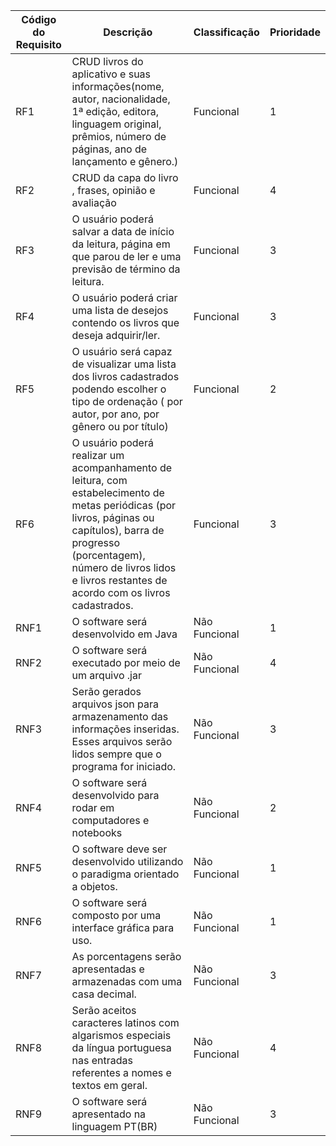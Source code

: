 | Código do Requisito | Descrição                                                                                                                                                                                                                                            | Classificação | Prioridade |
| ------------------- | ---------------------------------------------------------------------------------------------------------------------------------------------------------------------------------------------------------------------------------------------------- | ------------- | ---------- |
| RF1                 | CRUD livros do aplicativo e suas informações(nome, autor, nacionalidade, 1ª edição, editora, linguagem original, prêmios, número de páginas, ano de lançamento e gênero.)                                                                            | Funcional     | 1          |
| RF2                 | CRUD da capa do livro , frases, opinião e avaliação                                                                                                                                                                                                  | Funcional     | 4          |
| RF3                 | O usuário poderá salvar a data de início da leitura, página em que parou de ler e uma previsão de término da leitura.                                                                                                                                | Funcional     | 3          |
| RF4                 | O usuário poderá criar uma lista de desejos contendo os livros que deseja adquirir/ler.                                                                                                                                                              | Funcional     | 3          |
| RF5                 | O usuário será capaz de visualizar uma lista dos livros cadastrados podendo escolher o tipo de ordenação ( por autor, por ano, por gênero ou por título)                                                                                             | Funcional     | 2          |
| RF6                 | O usuário poderá realizar um acompanhamento de leitura, com estabelecimento de metas periódicas (por livros, páginas ou capítulos), barra de progresso (porcentagem), número de livros lidos e livros restantes de acordo com os livros cadastrados. | Funcional     | 3          |
| RNF1                | O software será desenvolvido em Java                                                                                                                                                                                                                 | Não Funcional | 1          |
| RNF2                | O software será executado por meio de um arquivo .jar                                                                                                                                                                                                | Não Funcional | 4          |
| RNF3                | Serão gerados arquivos json para armazenamento das informações inseridas. Esses arquivos serão lidos sempre que o programa for iniciado.                                                                                                             | Não Funcional | 3          |
| RNF4                | O software será desenvolvido para rodar em computadores e notebooks                                                                                                                                                                                  | Não Funcional | 2          |
| RNF5                | O software deve ser desenvolvido utilizando o paradigma orientado a objetos.                                                                                                                                                                         | Não Funcional | 1          |
| RNF6                | O software será composto por uma interface gráfica para uso.                                                                                                                                                                                         | Não Funcional | 1          |
| RNF7                | As porcentagens serão apresentadas e armazenadas com uma casa decimal.                                                                                                                                                                               | Não Funcional | 3          |
| RNF8                | Serão aceitos caracteres latinos com algarismos especiais da língua portuguesa nas entradas referentes a nomes e textos em geral.                                                                                                                    | Não Funcional | 4          |
| RNF9               | O software será apresentado na linguagem PT(BR)                                                                                                                                                                                                      | Não Funcional | 3          |
